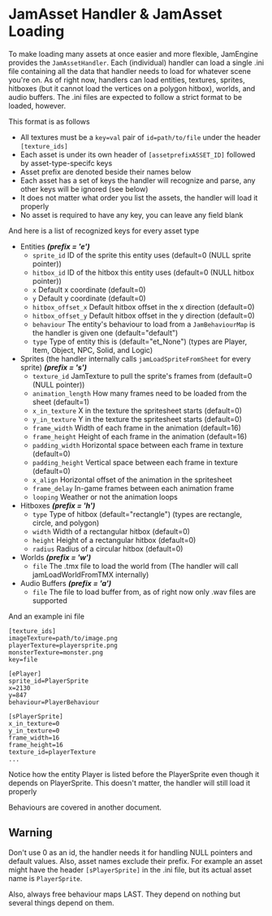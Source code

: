 JamAsset Handler & JamAsset Loading
=============================
To make loading many assets at once easier and more flexible,
JamEngine provides the `JamAssetHandler`. Each (individual) handler
can load a single .ini file containing all the data that handler
needs to load for whatever scene you're on. As of right now, 
handlers can load entities, textures, sprites, hitboxes (but it 
cannot load the vertices on a polygon hitbox), worlds, and audio 
buffers. The .ini files are expected to follow a strict format 
to be loaded, however.

This format is as follows

 + All textures must be a `key=val` pair of `id=path/to/file` under the header `[texture_ids]`
 + Each asset is under its own header of `[assetprefixASSET_ID]` followed by asset-type-specifc keys
 + Asset prefix are denoted beside their names below
 + Each asset has a set of keys the handler will recognize and parse, any other keys will be ignored (see below)
 + It does not matter what order you list the assets, the handler will load it properly
 + No asset is required to have any key, you can leave any field blank

And here is a list of recognized keys for every asset type

 + Entities ***(prefix = 'e')***
   + `sprite_id` ID of the sprite this entity uses (default=0 (NULL sprite pointer))
   + `hitbox_id` ID of the hitbox this entity uses (default=0 (NULL hitbox pointer))
   + `x` Default x coordinate (default=0)
   + `y` Default y coordinate (default=0)
   + `hitbox_offset_x` Default hitbox offset in the x direction (default=0)
   + `hitbox_offset_y` Default hitbox offset in the y direction (default=0)
   + `behaviour` The entity's behaviour to load from a `JamBehaviourMap` is the handler is given one (default="default")
   + `type` Type of entity this is (default="et_None") (types are Player, Item, Object, NPC, Solid, and Logic)
 + Sprites (the handler internally calls `jamLoadSpriteFromSheet` for every sprite) ***(prefix = 's')***
   + `texture_id` JamTexture to pull the sprite's frames from (default=0 (NULL pointer))
   + `animation_length` How many frames need to be loaded from the sheet (default=1)
   + `x_in_texture` X in the texture the spritesheet starts (default=0)
   + `y_in_texture` Y in the texture the spritesheet starts (default=0)
   + `frame_width` Width of each frame in the animation (default=16)
   + `frame_height` Height of each frame in the animation (default=16)
   + `padding_width` Horizontal space between each frame in texture (default=0)
   + `padding_height` Vertical space between each frame in texture (default=0)
   + `x_align` Horizontal offset of the animation in the spritesheet
   + `frame_delay` In-game frames between each animation frame
   + `looping` Weather or not the animation loops
 + Hitboxes ***(prefix = 'h')***
   + `type` Type of hitbox (default="rectangle") (types are rectangle, circle, and polygon)
   + `width` Width of a rectangular hitbox (default=0)
   + `height` Height of a rectangular hitbox (default=0)
   + `radius` Radius of a circular hitbox (default=0)
 + Worlds ***(prefix = 'w')***
   + `file` The .tmx file to load the world from (The handler will call jamLoadWorldFromTMX internally)
 + Audio Buffers ***(prefix = 'a')***
   + `file` The file to load buffer from, as of right now only .wav files are supported

And an example ini file

    [texture_ids]
    imageTexture=path/to/image.png
    playerTexture=playersprite.png
    monsterTexture=monster.png
    key=file

    [ePlayer]
    sprite_id=PlayerSprite
    x=2130
    y=847
    behaviour=PlayerBehaviour
    
    [sPlayerSprite]
    x_in_texture=0
    y_in_texture=0
    frame_width=16
    frame_height=16
    texture_id=playerTexture
    ...

Notice how the entity Player is listed before the PlayerSprite even
though it depends on PlayerSprite. This doesn't matter, the handler
will still load it properly

Behaviours are covered in another document.

Warning
-------
Don't use 0 as an id, the handler needs it for handling NULL pointers
and default values. Also, asset names exclude their prefix. For example
an asset might have the header `[sPlayerSprite]` in the .ini file, but
its actual asset name is `PlayerSprite`.

Also, always free behaviour maps LAST. They depend on nothing but several
things depend on them.